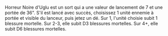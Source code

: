 Horreur Noire d'Uglu est un sort qui a une valeur de lancement de 7 et une portée de 36". S'il est lancé avec succès, choisissez 1 unité ennemie à portée et visible du lanceur, puis jetez un dé. Sur 1, l'unité choisie subit 1 blessure mortelle. Sur 2-3, elle subit D3 blessures mortelles. Sur 4+, elle subit D6 blessures mortelles.